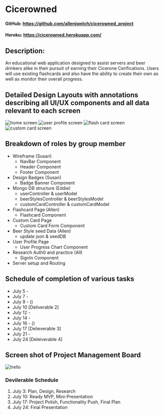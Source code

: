 # Cicerowned

#### GitHub: https://github.com/allenjwelch/cicerowned_project
#### Heroku: https://cicerowned.herokuapp.com/

## Description:
An educational web application designed to assist servers and beer drinkers alike in their pursuit of earning their Cicerone Cerifications. Users will use existing flashcards and also have the ability to create their own as well as monitor their overall progress. 


## Detailed Design Layouts with annotations describing all UI/UX components and all data relevant to each screen
![home screen](/public/images/development/home.png)
![user profile screen](/public/images/development/profile.png)
![flash card screen](/public/images/development/flashcard.png)
![custom card screen](/public/images/development/customCard.png)


## Breakdown of roles by group member
* Wireframe (Susan)
  - NavBar Component
  - Header Component
  - Footer Component
* Design Badges (Susan)
  - Badge Banner Component
* Mongo DB structure (Eddie)
  - userController & userModel
  - beerStylesController & beerStylesModel
  - customCardController & customCardModel
* Flashcard Page (Allen)
  - Flashcard Component
* Custom Card Page
  - Custom Card Form Component
* Beer Style seed Data (Allen)
  - update json & seedDB
* User Profile Page
  - User Progress Chart Component
* Research Auth0 and practice (All)
  - SignIn Component
* Server setup and Routing


## Schedule of completion of various tasks
* July 5 - 
* July 7 - 
* July 9 - ()
* July 10 [Deliverable 2]
* July 12 - 
* July 14 - 
* July 16 - ()
* July 17 [Delieverable 3]
* July 21 - 
* July 24 [Deleiverable 4]


## Screen shot of Project Management Board
![trello](/public/images/development/trello.png)


### Devilerable Schedule
1. July 3: Plan, Design, Research
2. July 10: Ready MVP, Mini-Presentation
3. July 17: Project Polish, Functionality Push, Final Plan
4. July 24: Final Presentation
